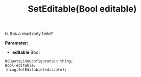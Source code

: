 ﻿---
uid: crmscript_ref_NSQuoteLineConfiguration_SetEditable
title: SetEditable(Bool editable)
intellisense: NSQuoteLineConfiguration.SetEditable
keywords: NSQuoteLineConfiguration, GetEditable
so.topic: reference
---

Is this a read only field?

**Parameter:** 
 - **editable** Bool

```crmscript
NSQuoteLineConfiguration thing;
Bool editable;
thing.SetEditable(editable);
```

